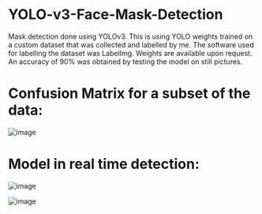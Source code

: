# YOLO-v3-Face-Mask-Detection

Mask detection done using YOLOv3. This is using YOLO weights trained on a custom dataset that was collected and labelled by me. The software used for labelling the dataset was LabelImg. Weights are available upon request.
An accuracy of 90% was obtained by testing the model on still pictures. 




# Confusion Matrix for a subset of the data:
![image](https://github.com/Hamzamazhar1999/YOLO-v3-Face-Mask-Detection/assets/129704102/daf96b98-fcd8-4800-816b-d6b2cd5760a1)

# Model in real time detection:
![image](https://github.com/Hamzamazhar1999/YOLO-v3-Face-Mask-Detection/assets/129704102/ab797cbe-fe82-454c-b887-582af3fab930)

![image](https://github.com/Hamzamazhar1999/YOLO-v3-Face-Mask-Detection/assets/129704102/ebca0df7-3542-48ac-8e45-129cd2a19763)
